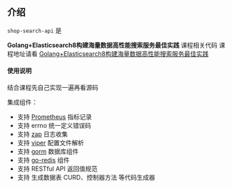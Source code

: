 ## 介绍

`shop-search-api` 是

**Golang+Elasticsearch8构建海量数据高性能搜索服务最佳实践** 课程相关代码
课程地址请看 [Golang+Elasticsearch8构建海量数据高性能搜索服务最佳实践](https://coding.imooc.com/class/579.html?mc_marking=bb86c9071ed9b7cf12612a2a85203372&mc_channel=hk)


#### 使用说明

结合课程先自己实现一遍再看源码





集成组件：


- 支持 [Prometheus](https://github.com/prometheus/client_golang) 指标记录 
- 支持 errno 统一定义错误码 
- 支持 [zap](https://go.uber.org/zap) 日志收集 
- 支持 [viper](https://github.com/spf13/viper) 配置文件解析
- 支持 [gorm](https://gorm.io/gorm) 数据库组件
- 支持 [go-redis](https://github.com/go-redis/redis/v7) 组件
- 支持 RESTful API 返回值规范
- 支持 生成数据表 CURD、控制器方法 等代码生成器


